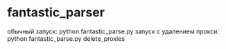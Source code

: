 # fantastic_parser
обычный запуск: python fantastic_parse.py
запуск с удалением прокси: python fantastic_parse.py delete_proxies

